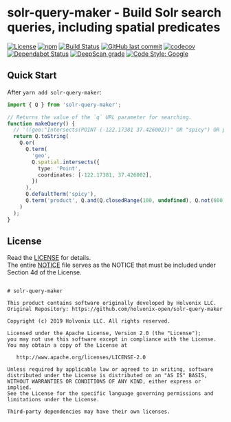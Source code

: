 # solr-query-maker - Build Solr search queries, including spatial predicates

[![License](https://img.shields.io/badge/License-Apache%202.0-blue.svg)](./LICENSE) [![npm](https://img.shields.io/npm/v/solr-query-maker.svg)](https://www.npmjs.com/package/solr-query-maker) [![Build Status](https://travis-ci.com/holvonix-open/solr-query-maker.svg?branch=master)](https://travis-ci.com/holvonix-open/solr-query-maker) [![GitHub last commit](https://img.shields.io/github/last-commit/holvonix-open/solr-query-maker.svg)](https://github.com/holvonix-open/solr-query-maker/commits) [![codecov](https://codecov.io/gh/holvonix-open/solr-query-maker/branch/master/graph/badge.svg)](https://codecov.io/gh/holvonix-open/solr-query-maker) [![Dependabot Status](https://api.dependabot.com/badges/status?host=github&repo=holvonix-open/solr-query-maker)](https://dependabot.com) [![DeepScan grade](https://deepscan.io/api/teams/4465/projects/6353/branches/52803/badge/grade.svg)](https://deepscan.io/dashboard#view=project&tid=4465&pid=6353&bid=52803) [![Code Style: Google](https://img.shields.io/badge/code%20style-google-blueviolet.svg)](https://github.com/google/gts)

## Quick Start

After `yarn add solr-query-maker`:

````typescript
import { Q } from 'solr-query-maker';

// Returns the value of the `q` URL parameter for searching.
function makeQuery() {
  // '((geo:"Intersects(POINT (-122.17381 37.426002))" OR "spicy") OR product:([100 TO *] AND (NOT 600)))'
  return Q.toString(
    Q.or(
      Q.term(
        'geo',
        Q.spatial.intersects({
          type: 'Point',
          coordinates: [-122.17381, 37.426002],
        })
      ),
      Q.defaultTerm('spicy'),
      Q.term('product', Q.and(Q.closedRange(100, undefined), Q.not(600)))
    )
  );
}
````


## License

Read the [LICENSE](LICENSE) for details.  
The entire [NOTICE](NOTICE) file serves as the NOTICE that must be included under
Section 4d of the License.

````

# solr-query-maker

This product contains software originally developed by Holvonix LLC.
Original Repository: https://github.com/holvonix-open/solr-query-maker

Copyright (c) 2019 Holvonix LLC. All rights reserved.

Licensed under the Apache License, Version 2.0 (the "License");
you may not use this software except in compliance with the License.
You may obtain a copy of the License at

   http://www.apache.org/licenses/LICENSE-2.0

Unless required by applicable law or agreed to in writing, software
distributed under the License is distributed on an "AS IS" BASIS,
WITHOUT WARRANTIES OR CONDITIONS OF ANY KIND, either express or implied.
See the License for the specific language governing permissions and
limitations under the License.

Third-party dependencies may have their own licenses.

````
